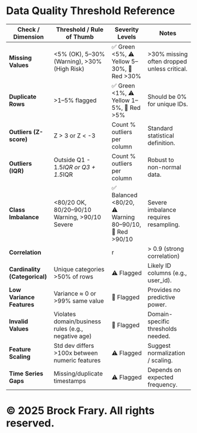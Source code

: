 # Data Quality Threshold Reference

| Check / Dimension        | Threshold / Rule of Thumb                           | Severity Levels                              | Notes |
|---------------------------|-----------------------------------------------------|----------------------------------------------|-------|
| **Missing Values**        | <5% (OK), 5–30% (Warning), >30% (High Risk)         | ✅ Green <5%, ⚠️ Yellow 5–30%, 🔴 Red >30%     | >30% missing often dropped unless critical. |
| **Duplicate Rows**        | >1–5% flagged                                       | ✅ Green <1%, ⚠️ Yellow 1–5%, 🔴 Red >5%       | Should be 0% for unique IDs. |
| **Outliers (Z-score)**    | Z > 3 or Z < -3                                     | Count % outliers per column                   | Standard statistical definition. |
| **Outliers (IQR)**        | Outside Q1 - 1.5*IQR or Q3 + 1.5*IQR                | Count % outliers per column                   | Robust to non-normal data. |
| **Class Imbalance**       | <80/20 OK, 80/20–90/10 Warning, >90/10 Severe       | ✅ Balanced <80/20, ⚠️ Warning 80–90/10, 🔴 Red >90/10 | Severe imbalance requires resampling. |
| **Correlation**           | |r| > 0.9 (strong correlation)                      | ✅ Green <0.85, ⚠️ Yellow 0.85–0.9, 🔴 Red >0.9 | VIF >10 also indicates multicollinearity. |
| **Cardinality (Categorical)** | Unique categories >50% of rows                  | ⚠️ Flagged                                    | Likely ID columns (e.g., user_id). |
| **Low Variance Features** | Variance ≈ 0 or >99% same value                     | 🔴 Flagged                                    | Provides no predictive power. |
| **Invalid Values**        | Violates domain/business rules (e.g., negative age) | 🔴 Flagged                                    | Domain-specific thresholds needed. |
| **Feature Scaling**       | Std dev differs >100x between numeric features      | ⚠️ Flagged                                    | Suggest normalization / scaling. |
| **Time Series Gaps**      | Missing/duplicate timestamps                        | ⚠️ Flagged                                    | Depends on expected frequency. |

# © 2025 Brock Frary. All rights reserved.